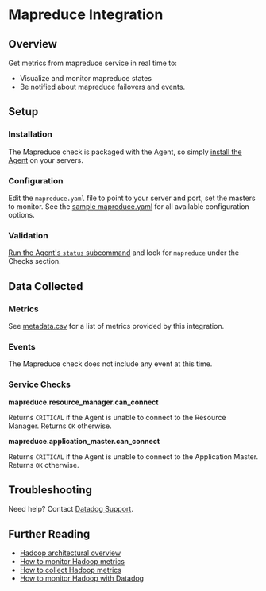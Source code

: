 # Mapreduce Integration

## Overview

Get metrics from mapreduce service in real time to:

* Visualize and monitor mapreduce states
* Be notified about mapreduce failovers and events.

## Setup
### Installation

The Mapreduce check is packaged with the Agent, so simply [install the Agent][1] on your servers.

### Configuration

Edit the `mapreduce.yaml` file to point to your server and port, set the masters to monitor. See the [sample mapreduce.yaml][2] for all available configuration options.

### Validation

[Run the Agent's `status` subcommand][3] and look for `mapreduce` under the Checks section.

## Data Collected
### Metrics
See [metadata.csv][4] for a list of metrics provided by this integration.

### Events
The Mapreduce check does not include any event at this time.

### Service Checks
**mapreduce.resource_manager.can_connect**

Returns `CRITICAL` if the Agent is unable to connect to the Resource Manager.
Returns `OK` otherwise.

**mapreduce.application_master.can_connect**

Returns `CRITICAL` if the Agent is unable to connect to the Application Master.
Returns `OK` otherwise.

## Troubleshooting
Need help? Contact [Datadog Support][5].

## Further Reading

* [Hadoop architectural overview][6]
* [How to monitor Hadoop metrics][7]
* [How to collect Hadoop metrics][8]
* [How to monitor Hadoop with Datadog][9]


[1]: https://app.datadoghq.com/account/settings#agent
[2]: https://github.com/DataDog/integrations-core/blob/master/mapreduce/conf.yaml.example
[3]: https://docs.datadoghq.com/agent/faq/agent-commands/#agent-status-and-information
[4]: https://github.com/DataDog/integrations-core/blob/master/mapreduce/metadata.csv
[5]: http://docs.datadoghq.com/help/
[6]: https://www.datadoghq.com/blog/hadoop-architecture-overview/
[7]: https://www.datadoghq.com/blog/monitor-hadoop-metrics/
[8]: https://www.datadoghq.com/blog/collecting-hadoop-metrics/
[9]: https://www.datadoghq.com/blog/monitor-hadoop-metrics-datadog/
